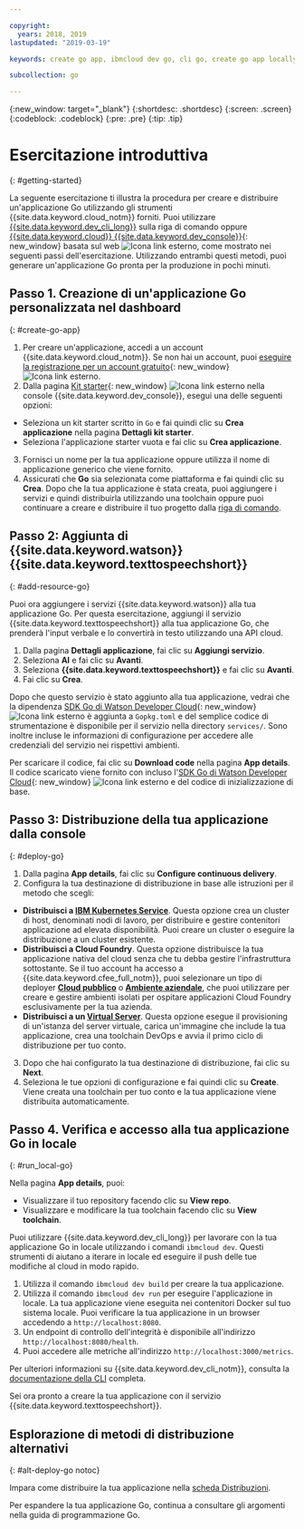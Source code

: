 ```yaml
---

copyright:
  years: 2018, 2019
lastupdated: "2019-03-19"

keywords: create go app, ibmcloud dev go, cli go, create go app locally, deploy go app, go starter kit

subcollection: go

---
```


{:new_window: target="_blank"}
{:shortdesc: .shortdesc}
{:screen: .screen}
{:codeblock: .codeblock}
{:pre: .pre}
{:tip: .tip}

# Esercitazione introduttiva
{: #getting-started}

La seguente esercitazione ti illustra la procedura per creare e distribuire un'applicazione Go utilizzando gli strumenti {{site.data.keyword.cloud_notm}} forniti. Puoi utilizzare [{{site.data.keyword.dev_cli_long}}](/docs/cli?topic=cloud-cli-ibmcloud-cli#ibmcloud-cli) sulla riga di comando oppure [{{site.data.keyword.cloud}} {{site.data.keyword.dev_console}}](https://{DomainName}/developer/appservice/dashboard){: new_window} basata sul web ![Icona link esterno](../icons/launch-glyph.svg "Icona link esterno"), come mostrato nei seguenti passi dell'esercitazione. Utilizzando entrambi questi metodi, puoi generare un'applicazione Go pronta per la produzione in pochi minuti.

## Passo 1. Creazione di un'applicazione Go personalizzata nel dashboard
{: #create-go-app}

1. Per creare un'applicazione, accedi a un account {{site.data.keyword.cloud_notm}}. Se non hai un account, puoi [eseguire la registrazione per un account gratuito](https://{DomainName}/registration){: new_window} ![Icona link esterno](../icons/launch-glyph.svg "Icona link esterno").
2. Dalla pagina [Kit starter](https://{DomainName}/developer/appservice/starter-kits){: new_window} ![Icona link esterno](../icons/launch-glyph.svg "Icona link esterno") nella console {{site.data.keyword.dev_console}}, esegui una delle seguenti opzioni:
 * Seleziona un kit starter scritto in `Go` e fai quindi clic su **Crea applicazione** nella pagina **Dettagli kit starter**.
 * Seleziona l'applicazione starter vuota e fai clic su **Crea applicazione**.
3. Fornisci un nome per la tua applicazione oppure utilizza il nome di applicazione generico che viene fornito.
4. Assicurati che **Go** sia selezionata come piattaforma e fai quindi clic su **Crea**. Dopo che la tua applicazione è stata creata, puoi aggiungere i servizi e quindi distribuirla utilizzando una toolchain oppure puoi continuare a creare e distribuire il tuo progetto dalla [riga di comando](/docs/cli?topic=cloud-cli-ibmcloud-cli#ibmcloud-cli).

## Passo 2: Aggiunta di {{site.data.keyword.watson}} {{site.data.keyword.texttospeechshort}}
{: #add-resource-go}

Puoi ora aggiungere i servizi {{site.data.keyword.watson}} alla tua applicazione Go. Per questa esercitazione, aggiungi il servizio {{site.data.keyword.texttospeechshort}} alla tua applicazione Go, che prenderà l'input verbale e lo convertirà in testo utilizzando una API cloud.

1. Dalla pagina **Dettagli applicazione**, fai clic su **Aggiungi servizio**.
2. Seleziona **AI** e fai clic su **Avanti**.
3. Seleziona **{{site.data.keyword.texttospeechshort}}** e fai clic su **Avanti**.
4. Fai clic su **Crea**.

Dopo che questo servizio è stato aggiunto alla tua applicazione, vedrai che la dipendenza [SDK Go di Watson Developer Cloud](https://github.com/watson-developer-cloud/go-sdk){: new_window} ![Icona link esterno](../icons/launch-glyph.svg "Icona link esterno") è aggiunta a `Gopkg.toml` e del semplice codice di strumentazione è disponibile per il servizio nella directory `services/`. Sono inoltre incluse le informazioni di configurazione per accedere alle credenziali del servizio nei rispettivi ambienti.

Per scaricare il codice, fai clic su **Download code** nella pagina **App details**. Il codice scaricato viene fornito con incluso l'[SDK Go di Watson Developer Cloud](https://github.com/watson-developer-cloud/go-sdk){: new_window} ![Icona link esterno](../icons/launch-glyph.svg "Icona link esterno") e del codice di inizializzazione di base.

## Passo 3: Distribuzione della tua applicazione dalla console
{: #deploy-go}

1. Dalla pagina **App details**, fai clic su **Configure continuous delivery**.
2. Configura la tua destinazione di distribuzione in base alle istruzioni per il metodo che scegli:
  * **Distribuisci a [IBM Kubernetes Service](/docs/apps/deploying?topic=creating-apps-containers-kube)**. Questa opzione crea un cluster di host, denominati nodi di lavoro, per distribuire e gestire contenitori applicazione ad elevata disponibilità. Puoi creare un cluster o eseguire la distribuzione a un cluster esistente.
  * **Distribuisci a Cloud Foundry**. Questa opzione distribuisce la tua applicazione nativa del cloud senza che tu debba gestire l'infrastruttura sottostante. Se il tuo account ha accesso a {{site.data.keyword.cfee_full_notm}}, puoi selezionare un tipo di deployer **[Cloud pubblico](/docs/cloud-foundry-public?topic=cloud-foundry-public-about-cf)** o **[Ambiente aziendale](/docs/cloud-foundry-public?topic=cloud-foundry-public-cfee)**, che puoi utilizzare per creare e gestire ambienti isolati per ospitare applicazioni Cloud Foundry esclusivamente per la tua azienda.
  * **Distribuisci a un [Virtual Server](/docs/apps?topic=creating-apps-vsi-deploy)**. Questa opzione esegue il provisioning di un'istanza del server virtuale, carica un'immagine che include la tua applicazione, crea una toolchain DevOps e avvia il primo ciclo di distribuzione per tuo conto.

3. Dopo che hai configurato la tua destinazione di distribuzione, fai clic su **Next**.
4. Seleziona le tue opzioni di configurazione e fai quindi clic su **Create**. Viene creata una toolchain per tuo conto e la tua applicazione viene distribuita automaticamente.

## Passo 4. Verifica e accesso alla tua applicazione Go in locale
{: #run_local-go}

Nella pagina **App details**, puoi:
* Visualizzare il tuo repository facendo clic su **View repo**.
* Visualizzare e modificare la tua toolchain facendo clic su **View toolchain**.

Puoi utilizzare {{site.data.keyword.dev_cli_long}} per lavorare con la tua applicazione Go in locale utilizzando i comandi `ibmcloud dev`. Questi strumenti di aiutano a iterare in locale ed eseguire il push delle tue modifiche al cloud in modo rapido.

1. Utilizza il comando `ibmcloud dev build` per creare la tua applicazione.
2. Utilizza il comando `ibmcloud dev run` per eseguire l'applicazione in locale. La tua applicazione viene eseguita nei contenitori Docker sul tuo sistema locale. Puoi verificare la tua applicazione in un browser accedendo a `http://localhost:8080`.
3. Un endpoint di controllo dell'integrità è disponibile all'indirizzo `http://localhost:8080/health`.
4. Puoi accedere alle metriche all'indirizzo `http://localhost:3000/metrics`.

Per ulteriori informazioni su {{site.data.keyword.dev_cli_notm}}, consulta la [documentazione della CLI](/docs/cli?topic=cloud-cli-ibmcloud-cli#ibmcloud-cli) completa.

Sei ora pronto a creare la tua applicazione con il servizio {{site.data.keyword.texttospeechshort}}.

## Esplorazione di metodi di distribuzione alternativi
{: #alt-deploy-go notoc}

Impara come distribuire la tua applicazione nella [scheda Distribuzioni](/docs/go?topic=go-go-deploy-apps).

Per espandere la tua applicazione Go, continua a consultare gli argomenti nella guida di programmazione Go.
